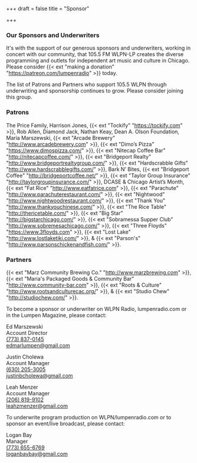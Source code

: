 +++
draft = false
title = "Sponsor"

+++

### Our Sponsors and Underwriters

It's with the support of our generous sponsors and underwriters, working in concert with our community, that 105.5 FM WLPN-LP creates the diverse programming and outlets for independent art music and culture in Chicago. Please consider {{< ext "making a donation" "https://patreon.com/lumpenradio" >}} today.

The list of Patrons and Partners who support 105.5 WLPN through underwriting and sponsorship continues to grow. Please consider joining this group.

### Patrons

The Price Family, Harrison Jones, {{< ext "Tockify" "https://tockify.com" >}}, Rob Allen, Diamond Jack, Nathan Keay, Dean A. Olson Foundation, Maria Marszewski, {{< ext "Arcade Brewery" "http://www.arcadebrewery.com" >}}, {{< ext "Dimo’s Pizza" "https://www.dimospizza.com/" >}}, {{< ext "Nitecap Coffee Bar" "http://nitecapcoffee.com/" >}}, {{< ext "Bridgeport Realty" "http://www.bridgeportrealtygroup.com/" >}}, {{< ext "Hardscrabble Gifts" "http://www.hardscrabblegifts.com/" >}}, Bark N’ Bites, {{< ext "Bridgeport Coffee" "http://bridgeportcoffee.net/" >}}, {{< ext "Taylor Group Insurance" "http://taylorgroupinsurance.com/" >}}, DCASE & Chicago Artist’s Month, {{< ext "Fat Rice" "http://www.eatfatrice.com" >}}, {{< ext "Parachute" "http://www.parachuterestaurant.com/" >}}, {{< ext "Nightwood" "http://www.nightwoodrestaurant.com/" >}}, {{< ext "Thank You" "http://www.thankyouchinese.com/" >}}, {{< ext "The Rice Table" "http://thericetable.com/" >}}, {{< ext "Big Star" "http://bigstarchicago.com/" >}}, {{< ext "Sobramessa Supper Club" "http://www.sobremesachicago.com/" >}}, {{< ext "Three Floyds" "https://www.3floyds.com" >}}, {{< ext "Lost Lake" "http://www.lostlaketiki.com/" >}}, & {{< ext "Parson's" "http://www.parsonschickenandfish.com/" >}}.

### Partners

{{< ext "Marz Community Brewing Co." "http://www.marzbrewing.com" >}}, {{< ext "Maria's Packaged Goods & Community Bar" "http://www.community-bar.com" >}}, {{< ext "Roots & Culture" "http://www.rootsandculturecac.org/" >}}, & {{< ext "Studio Chew" "http://studiochew.com/" >}}.

To become a sponsor or underwriter on WLPN Radio, lumpenradio.com or in the Lumpen Magazine, please contact:

Ed Marszewski  
Account Director  
[(773) 837-0145](tel:+1-773-837-0145)  
[edmarlumpen@gmail.com](mailto:edmarlumpen@gmail.com)

Justin Cholewa  
Account Manager  
[(630) 205-3005](tel:+1-630-205-3005)  
[justinbcholewa@gmail.com](justinbcholewa@gmail.com)

Leah Menzer  
Account Manager  
[(206) 819-9102](tel:+1-206-819-9102)  
[leahzmenzer@gmail.com](leahzmenzer@gmail.com)

To underwrite program production on WLPN/lumpenradio.com or to sponsor an event/live broadcast, please contact:

Logan Bay  
Manager  
[(773) 655-6769](tel:+1-773-655-6769)  
[loganbaybay@gmail.com](loganbaybay@gmail.com)
